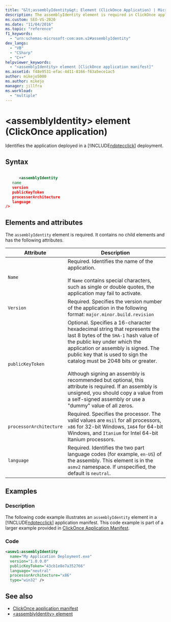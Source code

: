 ```yaml
---
title: "&lt;assemblyIdentity&gt; Element (ClickOnce Application) | Microsoft Docs"
description: The assemblyIdentity element is required in ClickOnce application. It contains no child elements and has attributes described in this article.
ms.custom: SEO-VS-2020
ms.date: "11/04/2016"
ms.topic: "reference"
f1_keywords:
  - "urn:schemas-microsoft-com:asm.v2#assemblyIdentity"
dev_langs:
  - "VB"
  - "CSharp"
  - "C++"
helpviewer_keywords:
  - "<assemblyIdentity> element [ClickOnce application manifest]"
ms.assetid: f48e9531-efac-4d11-8166-f63a5ece1ac5
author: mikejo5000
ms.author: mikejo
manager: jillfra
ms.workload:
  - "multiple"
---
```

# &lt;assemblyIdentity&gt; element (ClickOnce application)
Identifies the application deployed in a [!INCLUDE[ndptecclick](../deployment/includes/ndptecclick_md.md)] deployment.

## Syntax

```xml

      <assemblyIdentity
   name
   version
   publicKeyToken
   processorArchitecture
   language
/>
```

## Elements and attributes
 The `assemblyIdentity` element is required. It contains no child elements and has the following attributes.

|Attribute|Description|
|---------------|-----------------|
|`Name`|Required. Identifies the name of the application.<br /><br /> If `Name` contains special characters, such as single or double quotes, the application may fail to activate.|
|`Version`|Required. Specifies the version number of the application in the following format: `major.minor.build.revision`|
|`publicKeyToken`|Optional. Specifies a 16-character hexadecimal string that represents the last 8 bytes of the `SHA-1` hash value of the public key under which the application or assembly is signed. The public key that is used to sign the catalog must be 2048 bits or greater.<br /><br /> Although signing an assembly is recommended but optional, this attribute is required. If an assembly is unsigned, you should copy a value from a self-signed assembly or use a "dummy" value of all zeros.|
|`processorArchitecture`|Required. Specifies the processor. The valid values are `msil` for all processors, `x86` for 32-bit Windows, `IA64` for 64-bit Windows, and `Itanium` for Intel 64-bit Itanium processors.|
|`language`|Required. Identifies the two part language codes (for example, `en-US`) of the assembly. This element is in the `asmv2` namespace. If unspecified, the default is `neutral`.|

## Examples

### Description
 The following code example illustrates an `assemblyIdentity` element in a [!INCLUDE[ndptecclick](../deployment/includes/ndptecclick_md.md)] application manifest. This code example is part of a larger example provided in [ClickOnce Application Manifest](../deployment/clickonce-application-manifest.md).

### Code

```xml
<asmv1:assemblyIdentity
  name="My Application Deployment.exe"
  version="1.0.0.0"
  publicKeyToken="43cb1e8e7a352766"
  language="neutral"
  processorArchitecture="x86"
  type="win32" />
```

## See also
- [ClickOnce application manifest](../deployment/clickonce-application-manifest.md)
- [\<assemblyIdentity> element](../deployment/assemblyidentity-element-clickonce-deployment.md)